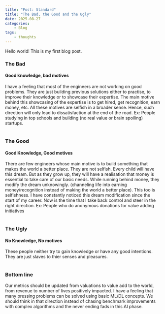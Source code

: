 ```yaml
---
title: "Post: Standard"
title: "The Bad, the Good and the Ugly"
date: 2025-08-27
categories:
    - Blog
tags:
    - thoughts
---
```

Hello world! This is my first blog post.

###  The Bad
#### Good knowledge, bad motives
I have a feeling that most of the engineers are not working on good problems.
They are just building previous solutions either to practise, to improve their knowledge or to showcase their expertise.
The main motive behind this showcasing of the expertise is to get hired, get recognition, earn money, etc. All these motives are selfish in a broader sense. Hence, such direction will only lead to dissatisfaction at the end of the road.
Ex: People studying in top schools and building (no real value or brain spoiling) startups.
<br>
<br>

### The Good
#### Good Knowledge, Good motives
There are few engineers whose main motive is to build something that makes the world a better place. They are not selfish. Every child will have this dream. But as they grow up, they will have a realisation that money is essential to take care of our basic needs. While running behind money, they modify the dream unknowingly. (channeling life into earning money/recognition instead of making the world a better place). This too is selfishness. I have constantly noticed this dream modification since the start of my career.
Now is the time that I take back control and steer in the right direction.
Ex: People who do anonymous donations for value adding initiatives
<br>
<br>

### The Ugly
#### No Knowledge, No motives
These people neither try to gain knowledge or have any good intentions. They are just slaves to thier senses and pleasures.
<br>
<br>

### Bottom line
Our metrics should be updated from valuations to value add to the world, from revenue to number of lives positively impacted.
I have a feeling that many pressing problems can be solved using basic ML/DL concepts. We should think in that direction instead of chasing benchmark improvements with complex algorithms and the never ending fads in this AI phase.
